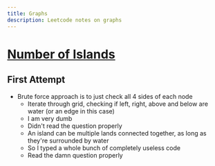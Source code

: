 ```yaml
---
title: Graphs
description: Leetcode notes on graphs
---
```


# [Number of Islands](https://leetcode.com/problems/number-of-islands/description/)

## First Attempt

- Brute force approach is to just check all 4 sides of each node
  - Iterate through grid, checking if left, right, above and below are water (or an edge in this case)
  - I am very dumb
  - Didn't read the question properly
  - An island can be multiple lands connected together, as long as they're surrounded by water
  - So I typed a whole bunch of completely useless code
  - Read the damn question properly
